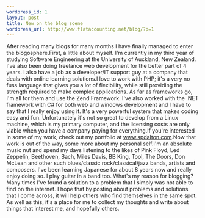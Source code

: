 ```yaml
--- 
wordpress_id: 1
layout: post
title: New on the blog scene
wordpress_url: http://www.flataccounting.net/blog/?p=1
---
```

After reading many blogs for many months I have finally managed to enter the blogosphere.First, a little about myself. I'm currently in my third year of studying Software Engineering at the University of Auckland, New Zealand. I've also been doing freelance web development for the better part of 4 years. I also have a job as a developer/IT support guy at a company that deals with online learning solutions.I love to work with PHP; it's a very no fuss language that gives you a lot of flexibility, while still providing the strength required to make complex applications. As far as frameworks go, I'm all for them and use the Zend Framework. I've also worked with the .NET framework with C# for both web and windows development and I have to say that I really enjoy using it. It's a very powerful system that makes coding easy and fun. Unfortunately it's not so great to develop from a Linux machine, which is my primary computer, and the licensing costs are only viable when you have a company paying for everything.If you're interested in some of my work, check out my portfolio at <a href="http://www.spdalton.com">www.spdalton.com</a>.Now that work is out of the way, some more about my personal self.I'm an absolute music nut and spend my days listening to the likes of Pink Floyd, Led Zeppelin, Beethoven, Bach, Miles Davis, BB King, Tool, The Doors, Don McLean and other such blues/classic rock/classical/jazz bands, artists and composers. I've been learning Japanese for about 8 years now and really enjoy doing so. I play guitar in a band too. What's my reason for blogging? Many times I've found a solution to a problem that I simply was not able to find on the internet. I hope that by posting about problems and solutions that I come across, it will help others who find themselves in the same spot. As well as this, it's a place for me to collect my thoughts and write about things that interest me, and hopefully others.

